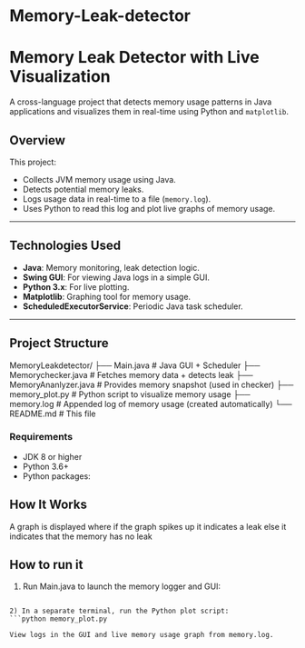 # Memory-Leak-detector

#  Memory Leak Detector with Live Visualization

A cross-language project that detects memory usage patterns in Java applications and visualizes them in real-time using Python and `matplotlib`.

##  Overview

This project:
- Collects JVM memory usage using Java.
- Detects potential memory leaks.
- Logs usage data in real-time to a file (`memory.log`).
- Uses Python to read this log and plot live graphs of memory usage.

---

##  Technologies Used

- **Java**: Memory monitoring, leak detection logic.
- **Swing GUI**: For viewing Java logs in a simple GUI.
- **Python 3.x**: For live plotting.
- **Matplotlib**: Graphing tool for memory usage.
- **ScheduledExecutorService**: Periodic Java task scheduler.

---

##  Project Structure
MemoryLeakdetector/
├── Main.java # Java GUI + Scheduler
├── Memorychecker.java # Fetches memory data + detects leak
├── MemoryAnanlyzer.java # Provides memory snapshot (used in checker)
├── memory_plot.py # Python script to visualize memory usage
├── memory.log # Appended log of memory usage (created automatically)
└── README.md # This file


### Requirements

- JDK 8 or higher
- Python 3.6+
- Python packages:

##  How It Works
A graph is displayed where if the graph spikes up it indicates a leak else it indicates that the memory has no leak

## How to run it
1) Run Main.java to launch the memory logger and GUI:
```javac Main.java Memorychecker.java MemoryAnanlyzer.java && java Main

2) In a separate terminal, run the Python plot script:
```python memory_plot.py

View logs in the GUI and live memory usage graph from memory.log.
